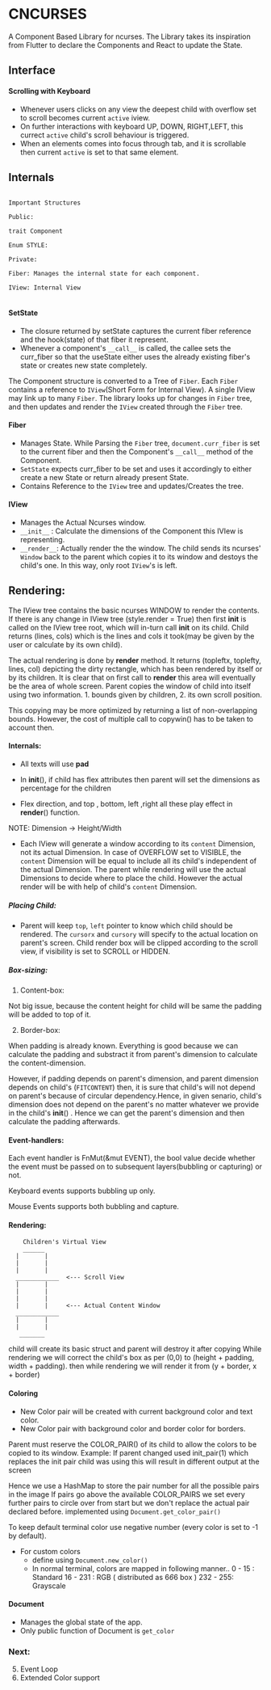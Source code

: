 # CNCURSES

  

A Component Based Library for ncurses. The Library takes its inspiration from Flutter to declare the Components and React to update the State.

  

## Interface

  
  

#### Scrolling with Keyboard

- Whenever users clicks on any view the deepest child with overflow set to scroll becomes current `active` iview. 
- On further interactions with keyboard UP, DOWN, RIGHT,LEFT, this currect `active` child's scroll behaviour is triggered.
- When an elements comes into focus through tab, and it is scrollable then current `active` is set to that same element.
  

## Internals

  

```

Important Structures

Public:

trait Component

Enum STYLE:

Private:

Fiber: Manages the internal state for each component.

IView: Internal View 
  

```

#### SetState

- The closure returned by setState captures the current fiber reference and the hook(state) of that fiber it represent. 
- Whenever a component's `__call__` is called, the callee sets the curr_fiber so that the useState either uses the already existing fiber's state or creates new state completely.

  

The Component structure is converted to a Tree of `Fiber`. Each `Fiber` contains a reference to `IView`(Short Form for Internal View). A single IView may link up to many `Fiber`.
The library looks up for changes in `Fiber` tree, and then updates and render the `IView` created through the `Fiber` tree.

#### Fiber

 - Manages State. While Parsing the `Fiber` tree, `document.curr_fiber` is set to the current fiber and then the Component's `__call__`  method of the Component. 
 - `SetState` expects curr_fiber to be set and uses it accordingly to either create a new State or return already present State.
 - Contains Reference to the `IView` tree and updates/Creates the tree.

#### IView

- Manages the Actual Ncurses window. 
- `__init__` : Calculate the dimensions of the Component this IVIew is representing.
- `__render__`:  Actually render the the window. The child sends its ncurses' `Window` back to the parent which copies it to its window and destoys the child's one. In this way, only root `IView`'s  is left.
  

## Rendering:

The IView tree contains the basic ncurses WINDOW to render the contents. If there is any change in IView tree (style.render = True) then first __init__ is called on the IView tree root, which will in-turn call __init__ on its child. Child returns (lines, cols) which is the lines and cols it took(may be given by the user or calculate by its own child).

  

The actual rendering is done by __render__ method. It returns (topleftx, toplefty, lines, col) depicting the dirty rectangle, which has been rendered by itself or by its children. It is clear that on first call to __render__ this area will eventually be the area of whole screen. Parent copies the window of child into itself using two information. 1. bounds given by children, 2. its own scroll position.

  

This copying may be more optimized by returning a list of non-overlapping bounds. However, the cost of multiple call to copywin() has to be taken to account then.

#### Internals:

* All texts will use **pad**

* In __init__(), if child has flex attributes then parent will set the dimensions as percentage for the children

* Flex direction, and top , bottom, left ,right all these play effect in __render__() function.

  

NOTE: Dimension -> Height/Width

* Each IView will generate a window according to its `content` Dimension, not its actual Dimension. In case of OVERFLOW set to VISIBLE, the `content` Dimension will be equal to include all its child's independent of the actual Dimension. The parent while rendering will use the actual Dimensions to decide where to place the child. However the actual render will be with help of child's `content` Dimension.

##### Placing Child:


* Parent will keep `top`, `left` pointer to know which child should be rendered. The `cursorx` and `cursory` will specify to the actual location on parent's screen. Child render box will be clipped according to the scroll view, if visibility is set to SCROLL or HIDDEN.

##### Box-sizing:
  

1. Content-box:

Not big issue, because the content height for child will be same the padding will be added to top of it.

2. Border-box:

When padding is already known. Everything is good because we can calculate the padding and substract it from parent's dimension to calculate the content-dimension.

However, if padding depends on parent's dimension, and parent dimension depends on child's (`FITCONTENT`) then, it is sure that child's will not depend on parent's because of circular dependency.Hence, in given senario, child's dimension does not depend on the parent's no matter whatever we provide in the child's __init__() . Hence we can get the parent's dimension and then calculate the padding afterwards.


#### Event-handlers:

Each event handler is FnMut(&mut EVENT), the bool value decide whether the event must be passed on to subsequent layers(bubbling or capturing) or not.


Keyboard events supports bubbling up only.

Mouse Events supports both bubbling and capture.

  

#### Rendering:
```
	Children's Virtual View
	______  
  |       |
  |       |
  |       |
  ____________  <--- Scroll View
  |       |
  |       |
  |       |
  |       |     <--- Actual Content Window
  ____________
  |       |
  |       |
   _______
  ```

child will create its basic struct and parent will destroy it after copying
While rendering we will correct the child's box as per (0,0) to (height + padding, width + padding).
then while rendering we will render it from (y + border, x + border)

#### Coloring

- New Color pair will be created with current background color and text color. 
- New Color pair with background color and border color for borders.

Parent must reserve the COLOR_PAIR() of its child to allow the colors to be copied to its window. 
Example: If parent changed used init_pair(1) which replaces the init pair child was using this will result in different output at the screen

Hence we use a HashMap to store the pair number for all the possible pairs in the image
If pairs go above the available COLOR_PAIRS we set every further pairs to circle over from start but we don't replace the actual pair declared before.
implemented using `Document.get_color_pair()`

To keep default terminal color use negative number (every color is set to -1 by default).
* For custom colors 
  - define using `Document.new_color()`
  - In normal terminal, colors are mapped in following manner.. 
      0 - 15 : Standard
      16 - 231 : RGB ( distributed as 6*6*6 box )
      232 - 255: Grayscale

#### Document

- Manages the global state of the app. 
- Only public function of Document is `get_color`


### Next:

5. Event Loop
6. Extended Color support